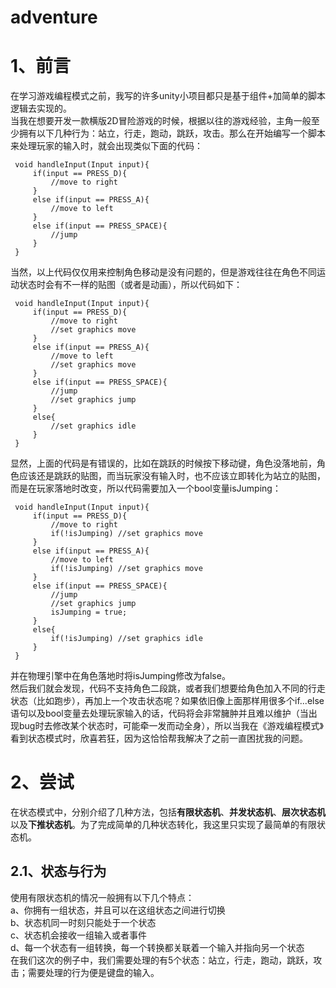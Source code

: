 # adventure

# 1、前言
 在学习游戏编程模式之前，我写的许多unity小项目都只是基于组件+加简单的脚本逻辑去实现的。  
 当我在想要开发一款横版2D冒险游戏的时候，根据以往的游戏经验，主角一般至少拥有以下几种行为：站立，行走，跑动，跳跃，攻击。那么在开始编写一个脚本来处理玩家的输入时，就会出现类似下面的代码：
```
 void handleInput(Input input){
     if(input == PRESS_D){
         //move to right
     }
     else if(input == PRESS_A){
         //move to left
     }
     else if(input == PRESS_SPACE){
         //jump
     }
 }
```
当然，以上代码仅仅用来控制角色移动是没有问题的，但是游戏往往在角色不同运动状态时会有不一样的贴图（或者是动画），所以代码如下：
```
 void handleInput(Input input){
     if(input == PRESS_D){
         //move to right
         //set graphics move
     }
     else if(input == PRESS_A){
         //move to left
         //set graphics move
     }
     else if(input == PRESS_SPACE){
         //jump
         //set graphics jump
     }
     else{
         //set graphics idle
     }
 }
```
显然，上面的代码是有错误的，比如在跳跃的时候按下移动键，角色没落地前，角色应该还是跳跃的贴图，而当玩家没有输入时，也不应该立即转化为站立的贴图，而是在玩家落地时改变，所以代码需要加入一个bool变量isJumping：
```
 void handleInput(Input input){
     if(input == PRESS_D){
         //move to right
         if(!isJumping) //set graphics move
     }
     else if(input == PRESS_A){
         //move to left
         if(!isJumping) //set graphics move
     }
     else if(input == PRESS_SPACE){
         //jump
         //set graphics jump
         isJumping = true;
     }
     else{
         if(!isJumping) //set graphics idle
     }
 }
```
并在物理引擎中在角色落地时将isJumping修改为false。  
然后我们就会发现，代码不支持角色二段跳，或者我们想要给角色加入不同的行走状态（比如跑步），再加上一个攻击状态呢？如果依旧像上面那样用很多个if...else语句以及bool变量去处理玩家输入的话，代码将会非常臃肿并且难以维护（当出现bug时去修改某个状态时，可能牵一发而动全身），所以当我在《游戏编程模式》看到状态模式时，欣喜若狂，因为这恰恰帮我解决了之前一直困扰我的问题。

# 2、尝试
在状态模式中，分别介绍了几种方法，包括**有限状态机**、**并发状态机**、**层次状态机**以及**下推状态机**。为了完成简单的几种状态转化，我这里只实现了最简单的有限状态机。
## 2.1、状态与行为
使用有限状态机的情况一般拥有以下几个特点：  
a、你拥有一组状态，并且可以在这组状态之间进行切换  
b、状态机同一时刻只能处于一个状态  
c、状态机会接收一组输入或者事件  
d、每一个状态有一组转换，每一个转换都关联着一个输入并指向另一个状态  
在我们这次的例子中，我们需要处理的有5个状态：站立，行走，跑动，跳跃，攻击；需要处理的行为便是键盘的输入。
